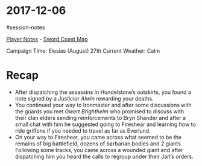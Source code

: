 # 2017-12-06

\#session-notes 

[Player Notes](https://docs.google.com/document/d/1flIOt9zdcujPfELxJ2z20Bst9zLwX4JnkvmETBPIbRU/edit#heading=h.qklgz8xzl35d) - [Sword Coast Map](https://cdn.discordapp.com/attachments/780951050278010910/799399197442965604/skt03-thenorth.jpg)

Campaign Time: Elesias (August) 27th
Current Weather: Calm

# Recap

* After dispatching the assassins in Hundelstone’s outskirts, you found a note signed by a *Justiciar Alwin* rewarding your deaths.
* You continued your way to Ironmaster and after some discussions with the guards you met *Gwert Brighthelm* who promised to discuss with their clan elders sending reinforcements to Bryn Shander and after a small chat with him he suggested going to Fireshear and learning how to ride griffons if you needed to travel as far as Everlund.
* On your way to Fireshear, you came across what seemed to be the remains of big battlefield, dozens of barbarian bodies and 2 giants. Following some tracks, you came across a wounded giant and after dispatching him you heard the calls to regroup under their Jarl’s orders.
